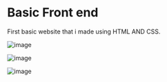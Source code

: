 # Basic Front end
First basic website that i made using HTML AND CSS.

![image](https://user-images.githubusercontent.com/54941875/123551563-fecbdb00-d78f-11eb-9de9-4f920c368de3.png)

![image](https://user-images.githubusercontent.com/54941875/123551587-1b681300-d790-11eb-9f05-7bf5b506e66c.png)

![image](https://user-images.githubusercontent.com/54941875/123551591-20c55d80-d790-11eb-89f5-95d035e1103b.png)

